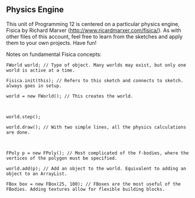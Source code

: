 ## Physics Engine

This unit of Programming 12 is centered on a particular physics engine, Fisica by Richard Marxer (http://www.ricardmarxer.com/fisica/). As with other files of this account, feel free to learn from the sketches and apply them to your own projects. Have fun!


Notes on fundamental Fisica concepts:

    FWorld world; // Type of object. Many worlds may exist, but only one world is active at a time.
  
    Fisica.init(this); // Refers to this sketch and connects to sketch. always goes in setup.
  
    world = new FWorld(); // This creates the world.
  
  
  
    world.step();
  
    world.draw(); // With two simple lines, all the physics calculations are done.
  
  
  
    FPoly p = new FPoly(); // Most complicated of the f-bodies, where the vertices of the polygon must be specified.
  
    world.add(p); // Add an object to the world. Equivalent to adding an object to an ArrayList.
  
    FBox box = new FBox(25, 100); // FBoxes are the most useful of the FBodies. Adding textures allow for flexible building blocks.
